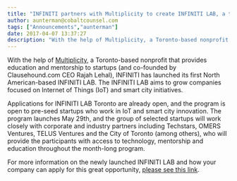 ```yaml
---
title: "INFINITI partners with Multiplicity to create INFINITI LAB, a technology accelerator designed to grow companies focused on Internet of Things (IoT) and smart city initiatives"
author: aunterman@cobaltcounsel.com
tags: ["Announcements","aunterman"]
date: 2017-04-07 13:37:27
description: "With the help of Multiplicity, a Toronto-based nonprofit that provides education and mentorship to startups (and co-founded by Clausehound.com CEO Rajah Lehal)."
---
```




With the help of [Multiplicity](http://multiplicity.media/), a Toronto-based nonprofit that provides education and mentorship to startups (and co-founded by Clausehound.com CEO Rajah Lehal), INFINITI has launched its first North American-based INFINITI LAB. The INFINITI LAB aims to grow companies focused on Internet of Things (IoT) and smart city initiatives.

Applications for INFINITI LAB Toronto are already open, and the program is open to pre-seed startups who work in IoT and smart city innovation. The program launches May 29th, and the group of selected startups will work closely with corporate and industry partners including Techstars, OMERS Ventures, TELUS Ventures and the City of Toronto (among others), who will provide the participants with access to technology, mentorship and education throughout the month-long program.

For more information on the newly launched INFINITI LAB and how your company can apply for this great opportunity, [please see this link](http://www.newswire.ca/news-releases/infiniti-launches-infiniti-lab-in-toronto-to-accelerate-internet-of-things-technology-618232193.html).

